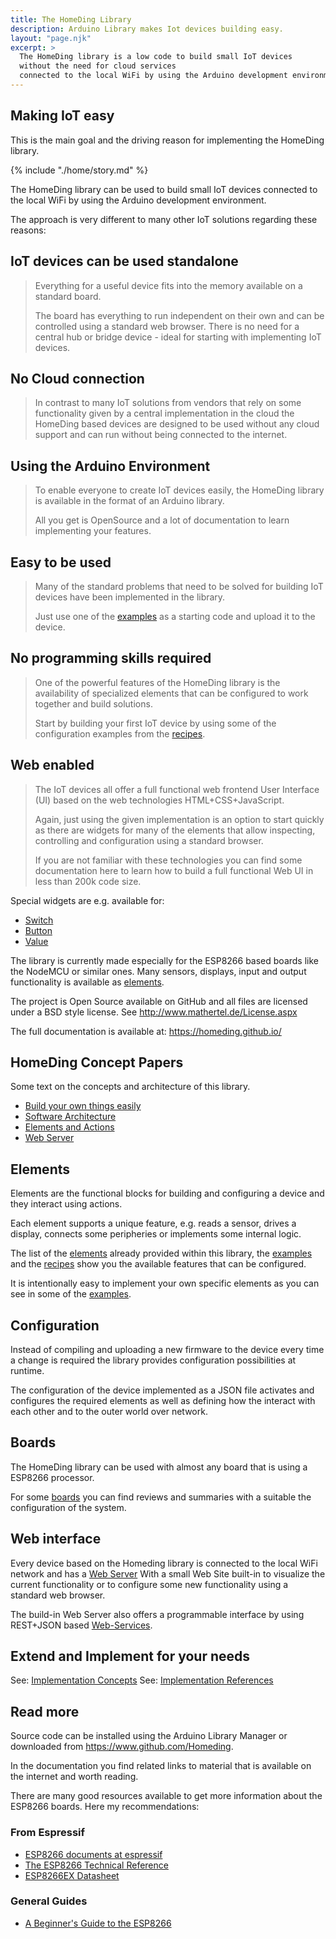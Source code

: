 ```yaml
---
title: The HomeDing Library
description: Arduino Library makes Iot devices building easy.
layout: "page.njk"
excerpt: >
  The HomeDing library is a low code to build small IoT devices
  without the need for cloud services 
  connected to the local WiFi by using the Arduino development environment.
---
```


## Making IoT easy

This is the main goal and the driving reason for implementing the HomeDing library.

{% include "./home/story.md" %}

The HomeDing library can be used to build small IoT devices connected to the local WiFi by using the Arduino development environment.

The approach is very different to many other IoT solutions regarding these reasons:


## IoT devices can be used standalone

> Everything for a useful device fits into the memory available on a standard board.
>
> The board has everything to run independent on their own and can be controlled using a standard web browser.
> There is no need for a central hub or bridge device - ideal for starting with implementing IoT devices.


## No Cloud connection

> In contrast to many IoT solutions from vendors that rely on some functionality given by a central implementation in the cloud the HomeDing based devices
> are designed to be used without any cloud support and can run without being connected to the internet.


## Using the Arduino Environment

> To enable everyone to create IoT devices easily, the HomeDing library is available in the format of an Arduino library.
>
> All you get is OpenSource and a lot of documentation to learn implementing your features.


## Easy to be used

> Many of the standard problems that need to be solved for building IoT devices have been implemented in the library.
>
> Just use one of the [examples](/examples/index.md) as a starting code and upload it to the device.


## No programming skills required

> One of the powerful features of the HomeDing library is the availability of specialized elements that can be configured to work together and build solutions.
>
> Start by building your first IoT device by using some of the configuration examples from the [recipes](/recipes/index.md).


## Web enabled

> The IoT devices all offer a full functional web frontend User Interface (UI) based on the web technologies HTML+CSS+JavaScript.
>
> Again, just using the given implementation is an option to start quickly as there are widgets for many of the elements
> that allow inspecting, controlling and configuration using a standard browser.
>
> If you are not familiar with these technologies you can find some documentation here to learn
> how to build a full functional Web UI in less than 200k code size.

Special widgets are e.g. available for:

* [Switch](/elements/switch.md)
* [Button](/elements/button.md)
* [Value](/elements/value.md)

<!-- Featuring a broad set of versatile and simple widgets, including:
- Stepper
- Messenger
- Color
- Dimmed light
- Colored light
- Value
- Status
- Gauge
- Percentage
- LED
- Map
- Chart -->

The library is currently made especially for the ESP8266 based boards like the NodeMCU or similar ones.
Many sensors, displays, input and output functionality is available as [elements](/elements/index.md).

The project is Open Source available on GitHub and all files are licensed under a BSD style license.
See <http://www.mathertel.de/License.aspx>

The full documentation is available at: <https://homeding.github.io/>


## HomeDing Concept Papers

Some text on the concepts and architecture of this library.

* [Build your own things easily](/concepts/paper01.md)
* [Software Architecture](/concepts/paper02.md)
* [Elements and Actions](/concepts/paper03.md)
* [Web Server](/concepts/paper04.md)


## Elements

Elements are the functional blocks for building and configuring a device and they interact using actions.

Each element supports a unique feature, e.g. reads a sensor, drives a display, connects some peripheries or implements some internal logic.

The list of the [elements](/elements/index.md) already provided within this library, the [examples](/examples/index.md) and the [recipes](/recipes/index.md) show you the available features that can be configured.

It is intentionally easy to implement your own specific elements as you can see in some of the [examples](/examples/index.md).


## Configuration

Instead of compiling and uploading a new firmware to the device every time a change is required the library provides configuration possibilities at runtime.

The configuration of the device implemented as a JSON file activates and configures the required elements as well as defining how the interact with each other and to the outer world over network.


## Boards

The HomeDing library can be used with almost any board that is using a ESP8266 processor.

For some [boards](/boards/index.md) you can find reviews and summaries with a suitable the configuration of the system.


## Web interface

Every device based on the Homeding library is connected to the local WiFi network and has a [Web Server](/concepts/paper04.md)
With a small Web Site built-in to visualize the current functionality or to configure some new functionality using a standard web browser.

The build-in Web Server also offers a programmable interface by using REST+JSON based [Web-Services](/dev/webservices.md).


## Extend and Implement for your needs

See: [Implementation Concepts](/concepts/index.md)
See: [Implementation References](/dev/index.md)


## Read more

Source code can be installed using the Arduino Library Manager or downloaded from <https://www.github.com/Homeding>.

In the documentation you find related links to material that is available on the internet and worth reading.

There are many good resources available to get more information about the ESP8266 boards. Here my recommendations:

### From Espressif

* [ESP8266 documents at espressif](https://www.espressif.com/en/support/download/documents?keys=ESP8266)
* [The ESP8266 Technical Reference](https://www.espressif.com/sites/default/files/documentation/esp8266-technical_reference_en.pdf)
* [ESP8266EX Datasheet](https://www.espressif.com/sites/default/files/documentation/0a-esp8266ex_datasheet_en.pdf)

### General Guides

* [A Beginner's Guide to the ESP8266](https://tttapa.github.io/ESP8266/Chap01%20-%20ESP8266.html)
